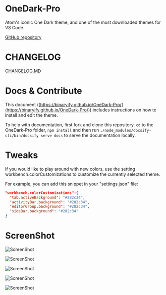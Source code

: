 # OneDark-Pro
Atom's iconic One Dark theme, and one of the most downloaded themes for VS Code.

[GitHub repository](https://github.com/Binaryify/OneDark-Pro)

# CHANGELOG
[CHANGELOG.MD](https://github.com/Binaryify/OneDark-Pro/blob/master/CHANGELOG.md)

# Docs & Contribute  
This document ([https://binaryify.github.io/OneDark-Pro/](https://binaryify.github.io/OneDark-Pro/)) includes instructions on how to install and edit the theme.

To help with documentation, first fork and clone this repository. `cd` to the OneDark-Pro folder, `npm install` and then run `./node_modules/docsify-cli/bin/docsify serve docs` to serve the documentation locally.

# Tweaks
If you would like to play around with new colors, use the setting workbench.colorCustomizations to customize the currently selected theme.

For example, you can add this snippet in your "settings.json" file:

```json
"workbench.colorCustomizations":{
  "tab.activeBackground": "#282c34",
  "activityBar.background": "#282c34",
  "editorGroup.background": "#282c34",
  "sideBar.background": "#282c34"
}
```

# ScreenShot
![ScreenShot](https://raw.githubusercontent.com/Binaryify/OneDark-Pro/master/static/screenshot1.png)

![ScreenShot](https://raw.githubusercontent.com/Binaryify/OneDark-Pro/master/static/php.png)

![ScreenShot](https://raw.githubusercontent.com/Binaryify/OneDark-Pro/master/static/screenshot2.png)

![ScreenShot](https://raw.githubusercontent.com/Binaryify/OneDark-Pro/master/static/js.png)

![ScreenShot](https://raw.githubusercontent.com/Binaryify/OneDark-Pro/master/static/cpp.png)